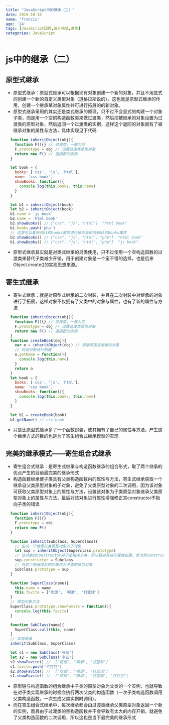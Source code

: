 ```yaml
---
title: "JavaScript中的继承（二）"
date: 2019-10-15
name: 'francis'
age: '24'
tags: [JavaScript回顾,设计模式,进修]
categories: JavaScript
---
```


# js中的继承（二）

## 原型式继承

- 原型式继承：原型式继承可以根据现有对象创建一个新的对象，并且不用显式的创建一个新的自定义类型对象（道格拉斯说的）。这也就是原型式继承的作用，创建一个继承某对象属性并可进行拓展的的新对象。
- 原型式继承采用的其实还是类式继承的原理，只不过不会显式的构建一个对象子类，而是用一个空的构造函数类来做过渡类，然后把被继承的对象设置为过渡类的原型对象，然后返回一个过渡类的实例，这样这个返回的对象就有了被继承对象的属性与方法，具体实现见下代码

```js
  function inheritObject(obj){
    function F(){} // 过渡类，一般为空
    F.prototype = obj // 设置过渡类原型对象
    return new F() // 返回新的实例
  }

  let book = {
    books: ['css', 'js', 'html'],
    name: 'css book',
    showBooks: function(){
      console.log(this.books, this.name)
    }
  }

  let b1 = inheritObject(book)
  let b2 = inheritObject(book)
  b1.name = 'js book'
  b2.name = 'html book'
  b2.showBooks() // ["css", "js", "html"]  "html book"
  b1.books.push('php')
  // 这里可以看到对b1的books属性进行操作会影响到b2的books属性
  b2.showBooks() // ["css", "js", "html", "php"]  "html book"
  b1.showBooks() // ["css", "js", "html", "php"]  "js book"

```

- 原型式继承其实就是对类式继承的另类使用，只不过使用一个空构造函数的过渡类来替代子类减少开销，用于创建对象是一个蛮不错的选择，也是后来Object.create()的实现思想来源。

## 寄生式继承

- 寄生式继承：就是对原型式继承的二次封装，并且在二次封装中对继承的对象进行了拓展，这样对象不仅拥有了父类中的对象与属性，也有了新的属性与方法
  
```js
  function inheritObject(obj){
    function F(){} // 过渡类，一般为空
    F.prototype = obj // 设置过渡类原型对象
    return new F() // 返回新的实例
  }
  function createBook(obj){
    var o = inheritObject(obj) // 获取原型式继承的对象
    // 对该对象进行拓展
    o.getName = function(){ 
      console.log(this.name)
    }
    return o
  }
  let book = {
    books: ['css', 'js', 'html'],
    name: 'css book',
    showBooks: function(){
      console.log(this.books, this.name)
    }
  }

  let b1 = createBook(book)
  b1.getName() // css book

```

- 只是比原型式继承多了一个函数封装，使其拥有了自己的属性与方法，产生这个继承方式的目的也是为了寄生组合式继承模型的实现

## 完美的继承模式——寄生组合式继承

- 寄生组合式继承：是寄生式继承与构造函数继承的组合形式，取了两个继承的优点产生的目前最完美的继承形式
- 构造函数继承使子类具有父类构造函数内的属性与方法，寄生式继承获取一个继承自父类原型对象的子对象，避免了父类原型对象的二次调用，因为该对象可获取父类原型对象上的属性与方法，设置该对象为子类原型对象继承父类原型对象上的属性与方法，最后对该对象进行属性增强修正其constructor不指向子类的错误

```js
  function inheritObject(obj){
    function F(){}
    F.prototype = obj
    return new F()
  }

  function inherit(Subclass, Superclass){
    // 生成一个继承父类原型对象的子对象
    let sup = inheritObject(Superclass.prototype) 
    // 该对象的constructor并不是指向子类，所以要对其进行属性拓展，修改其constructor属性至子类
    sup.constructor = Subclass
    // 将这个拓展过后的对象作为子类的原型对象
    Subclass.prototype = sup
  }

  function SuperClass(name){
    this.name = name
    this.favite = ['吃饭', '喝酒', '打篮球']
  }
  // 原型对象方法
  SuperClass.prototype.showFavite = function(){
    console.log(this.favite)
  }

  function SubClass(name){
    SuperClass.call(this, name)
  }
  // 实现继承
  inherit(SubClass, SuperClass)

  let s1 = new SubClass('张三')
  let s2 = new SubClass('李四')
  s2.showFavite() //  ["吃饭", "喝酒", "打篮球"]
  s1.favite.push('打豆豆')
  s2.showFavite() //  ["吃饭", "喝酒", "打篮球"]
  s1.showFavite() //  ["吃饭", "喝酒", "打篮球", "打豆豆"]

```

- 原型链与构造函数的组合继承中子类的原型对象为父类的一个实例，也就导致在对子类实现继承的时候会执行两次父类的构造函数（一次子类构造函数调用父类构造函数，一次生成父类实例时调用）。
- 而在寄生组合式继承中，每次继承都会由过渡类继承父类原型对象返回一个新的实例，而且由于过渡类的空构造函数并不会导致有太大的内存开销，就避免了父类构造函数的二次调用，所以这也是当下最完美的继承形式